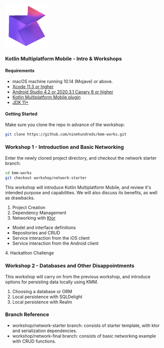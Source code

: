 <br />
<p align="left">
    <img src=".github/kmm.png" alt="kmm" width="140" height="140"/>
</p>
<h3 align="left">Kotlin Multiplatform Mobile - Intro & Workshops</h3>

#### Requirements
* macOS machine running 10.14 (Mojave) or above.
* [Xcode 11.3 or higher](https://apps.apple.com/us/app/xcode/id497799835)
* [Android Studio 4.2 or 2020.3.1 Canary 8 or higher](https://developer.android.com/studio)
* [Kotlin Multiplatform Mobile plugin](https://plugins.jetbrains.com/plugin/14936-kotlin-multiplatform-mobile)
* [JDK 11+](https://www.oracle.com/java/technologies/javase-downloads.html)

#### Getting Started
Make sure you clone the repo in advance of the workshop:
  ```sh
  git clone https://github.com/ninehundreds/kmm-works.git
  ```

### Workshop 1 - Introduction and Basic Networking 
Enter the newly cloned project directory, and checkout the network starter branch:
  ```sh
  cd kmm-works
  git checkout workshop/network-starter
  ```

This workshop will introduce Kotlin Multiplatform Mobile, and review it's intended purpose and capabilities. We will also discuss its benefits, as well as drawbacks.
1. Project Creation
2. Dependency Management
3. Networking with [Ktor](https://ktor.io/) 
<ul>
<li>Model and interface definitions</li>
<li>Repositories and CRUD</li>
<li>Service interaction from the iOS client</li>
<li>Service interaction from the Android client</li>
</ul>
4. Hackathon Challenge


### Workshop 2 - Databases and Other Disappointments
This workshop will carry on from the previous workshop, and introduce options for persisting data locally using KMM. 
1. Choosing a database or ORM
2. Local persistence with SQLDelight
3. Local persistence with Realm

### Branch Reference
* workshop/network-starter branch: consists of starter template, with ktor and serialization dependencies. 
* workshop/network-final branch: consists of basic networking example with CRUD functions. 



